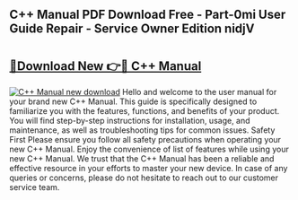 ## C++ Manual PDF Download Free - Part-0mi User Guide Repair - Service Owner Edition nidjV

# <h2><a href="http://bc38992.oget.top/?id=C%2b%2b+Manual">🔗Download New 👉🔴 C++ Manual</a></h2>

[![C++ Manual new download](https://i.imgur.com/5g1atiW.png)](http://bc38992.oget.top/?id=C%2b%2b+Manual)
Hello and welcome to the user manual for your brand new C++ Manual. This guide is specifically designed to familiarize you with the features, functions, and benefits of your product. You will find step-by-step instructions for installation, usage, and maintenance, as well as troubleshooting tips for common issues. Safety First Please ensure you follow all safety precautions when operating your new C++ Manual. Enjoy the convenience of list of features while using your new C++ Manual. We trust that the C++ Manual has been a reliable and effective resource in your efforts to master your new device. In case of any queries or concerns, please do not hesitate to reach out to our customer service team.
